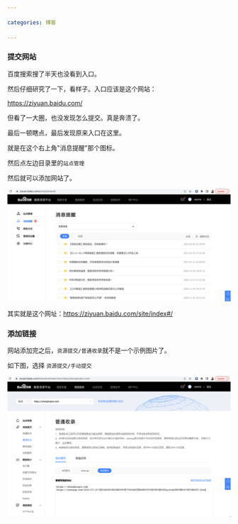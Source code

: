 ```yaml
---

categories: 博客

---
```


### 提交网站

百度搜索搜了半天也没看到入口。

然后仔细研究了一下，看样子。入口应该是这个网站：

<https://ziyuan.baidu.com/>

但看了一大圈，也没发现怎么提交。真是奔溃了。

最后一顿瞎点，最后发现原来入口在这里。

就是在这个右上角"消息提醒"那个图标。

然后点左边目录里的`站点管理`

然后就可以添加网站了。

![](../assets/images/v20220719-baidu-start.png)

其实就是这个网址：<https://ziyuan.baidu.com/site/index#/> 

### 添加链接

网站添加完之后，`资源提交/普通收录`就不是一个示例图片了。

如下图，选择 `资源提交/手动提交`

![](../assets/images/v20220719-baidu-submit.png)


